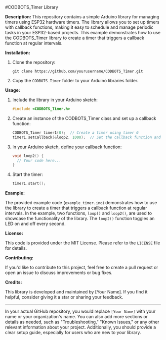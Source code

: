 #CODBOTS_Timer Library

**Description:** 
This repository contains a simple Arduino library for managing timers using ESP32 hardware timers. The library allows you to set up timers with callback functions, making it easy to schedule and manage periodic tasks in your ESP32-based projects. This example demonstrates how to use the CODBOTS_Timer library to create a timer that triggers a callback function at regular intervals.

**Installation:**

1. Clone the repository:
   ```
   git clone https://github.com/yourusername/CODBOTS_Timer.git
   ```

2. Copy the `CODBOTS_Timer` folder to your Arduino libraries folder.

**Usage:**
1. Include the library in your Arduino sketch:
   ```cpp
   #include <CODBOTS_Timer.h>
   ```

2. Create an instance of the CODBOTS_Timer class and set up a callback function:
   ```cpp
   CODBOTS_Timer timer1(0);  // Create a timer using timer 0
   timer1.setCallback(&loop2, 1000);  // Set the callback function and delay (1000 ms)
   ```

3. In your Arduino sketch, define your callback function:
   ```cpp
   void loop2() {
     // Your code here...
   }
   ```

4. Start the timer:
   ```cpp
   timer1.start();
   ```

**Example:**

The provided example code (`example_timer.ino`) demonstrates how to use the library to create a timer that triggers a callback function at regular intervals. In the example, two functions, `loop()` and `loop2()`, are used to showcase the functionality of the library. The `loop2()` function toggles an LED on and off every second.

**License:**

This code is provided under the MIT License. Please refer to the `LICENSE` file for details.

**Contributing:**

If you'd like to contribute to this project, feel free to create a pull request or open an issue to discuss improvements or bug fixes.

**Credits:**

This library is developed and maintained by [Your Name]. If you find it helpful, consider giving it a star or sharing your feedback.

---

In your actual GitHub repository, you would replace `[Your Name]` with your name or your organization's name. You can also add more sections or details as needed, such as "Troubleshooting," "Known Issues," or any other relevant information about your project. Additionally, you should provide a clear setup guide, especially for users who are new to your library.
